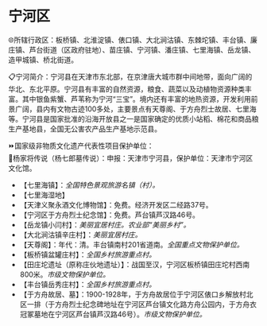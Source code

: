 # 宁河区  
🌐所辖行政区：板桥镇、北淮淀镇、俵口镇、大北涧沽镇、东棘坨镇、丰台镇、廉庄镇、芦台街道（区政府驻地）、苗庄镇、宁河镇、潘庄镇、七里海镇、岳龙镇、造甲城镇、桥北街道。  
  
📋宁河简介：宁河县在天津市东北部，在京津唐大城市群中间地带，面向广阔的华北、东北平原。宁河县有丰富的自然资源，粮食、蔬菜以及动植物资源种类丰富。其中银鱼紫蟹、芦苇称为宁河“三宝”。境内还有丰富的地热资源，开发利用前景广阔，县内有文物古迹100多处，主要景点有天尊阁、于方舟烈士故居、七里海等。宁河县是国家批准的沿海开放县之一是国家确定的优质小站稻、棉花和商品粮生产基地县，全国无公害农产品生产基地示范县。  
  
⏩国家级非物质文化遗产代表性项目保护单位：  
🔸杨家将传说（杨七郎墓传说）：申报：天津市宁河县，保护单位：天津市宁河区文化馆。  
  
* 【七里海镇】：*全国特色景观旅游名镇（村）。*  
* 【七里海湿地】  
* 【天津义聚永酒文化博物馆】：免费。经济开发区二经路37号。  
* 【宁河区于方舟烈士纪念馆】：免费。芦台镇芦汉路46号。  
* 【岳龙镇小闫村】：*美丽宜居村庄。农业部“美丽乡村”。*  
* 【大北涧沽镇辛庄村】：*美丽宜居村庄。*  
* 【天尊阁】：年代：清。丰台镇南村201省道南。*全国重点文物保护单位。*  
* 【板桥镇盆罐庄村】：*全国乡村旅游重点村。*  
* 【田庄坨遗址（原称庄伙地遗址）】：战国至汉，宁河区板桥镇田庄坨村西南800米。*市级文物保护单位。*  
* 【丰台镇岳秀庄村】：*全国乡村旅游重点村。*  
* 【于方舟故居、墓】：1900-1928年，于方舟故居位于宁河区俵口乡解放村北区一排（于方舟烈士纪念碑地址在宁河区芦台镇文化路方舟公园内，于方舟衣冠冢墓地在宁河区芦台镇芦汉路46号）。*市级文物保护单位。*